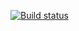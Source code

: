 [![Build status](https://ci.appveyor.com/api/projects/status/hgmx2qkt661kb845?svg=true)](https://ci.appveyor.com/project/AnnaKotovskaya/postmanecho)
